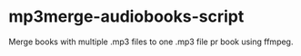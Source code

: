# mp3merge-audiobooks-script
Merge books with multiple .mp3 files to one .mp3 file pr book using ffmpeg.
